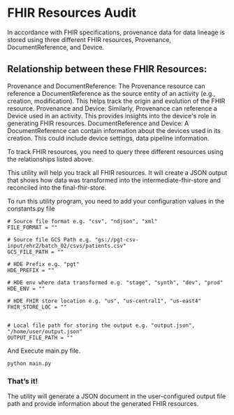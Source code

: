 # FHIR Resources Audit

In accordance with FHIR specifications, provenance data for data lineage is stored using three different FHIR resources, Provenance, DocumentReference, and Device.

## Relationship between these FHIR Resources:
Provenance and DocumentReference: The Provenance resource can reference a DocumentReference as the source entity of an activity (e.g., creation, modification). This helps track the origin and evolution of the FHIR resource.
Provenance and Device: Similarly, Provenance can reference a Device used in an activity. This provides insights into the device's role in generating FHIR resources.
DocumentReference and Device: A DocumentReference can contain information about the devices used in its creation. This could include device settings, data pipeline information.


To track FHIR resources, you need to query three different resources using the relationships listed above.

This utility will help you track all FHIR resources. It will create a JSON output that shows how data was transformed into the intermediate-fhir-store and reconciled into the final-fhir-store.



To run this utility program, you need to add your configuration values in the constants.py file 
```
# Source file format e.g. "csv", "ndjson", "xml"
FILE_FORMAT = ""

# Source file GCS Path e.g. "gs://pgt-csv-input/ehr2/batch_02/csvs/patients.csv"
GCS_FILE_PATH = ""

# HDE Prefix e.g. "pgt"
HDE_PREFIX = ""           

# HDE env where data transformed e.g. "stage", "synth", "dev", "prod"
HDE_ENV = ""

# HDE FHIR store location e.g. "us", "us-central1", "us-east4"
FHIR_STORE_LOC = ""


# Local file path for storing the output e.g. "output.json", "/home/user/output.json"
OUTPUT_FILE_PATH = ""

```


And Execute main.py file. 
```
python main.py

```


### That’s it!

The utility will generate a JSON document in the user-configured output file path and provide information about the generated FHIR resources.